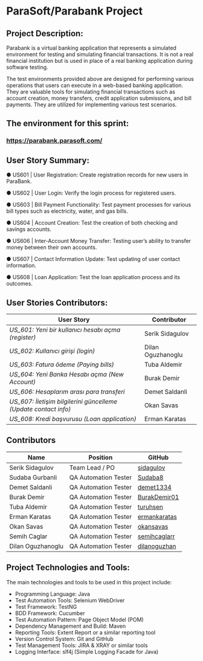 # ParaSoft/Parabank Project

## Project Description:

  Parabank is a virtual banking application that represents a simulated environment for testing and simulating financial transactions. It is not a real financial institution 
  but is used in place of a real banking application during software testing. 
  
The test environments provided above are designed for performing various operations that users can execute in a web-based banking application. They are valuable tools for simulating financial transactions such as account creation, money transfers, credit application submissions,
and bill payments. They are utilized for implementing various test scenarios.

## The environment for this sprint:
### https://parabank.parasoft.com/


## User Story Summary:
● US601 | User Registration: Create registration records for new users in ParaBank.

● US602 | User Login: Verify the login process for registered users.

● US603 | Bill Payment Functionality: Test payment processes for various bill types
such as electricity, water, and gas bills.

● US604 | Account Creation: Test the creation of both checking and savings
accounts.

● US606 | Inter-Account Money Transfer: Testing user’s ability to transfer money
between their own accounts.

● US607 | Contact Information Update: Test updating of user contact information.

● US608 | Loan Application: Test the loan application process and its outcomes.


## User Stories Contributors:

 User Story                                                      | Contributor       |
-----------------------------------------------------------------|-------------------|
 *US_601: Yeni bir kullanıcı hesabı açma (register)*             | Serik Sidagulov   |
 *US_602: Kullanıcı girişi (login)*                              | Dilan Oguzhanoglu |
 *US_603: Fatura ödeme (Paying bills)*                           | Tuba Aldemir      |
 *US_604: Yeni Banka Hesabı açma (New Account)*                  | Burak Demir       |
 *US_606: Hesaplarım arası para transferi*                       | Demet Saldanli    |
 *US_607: İletişim bilgilerini güncelleme (Update contact info)* | Okan Savas        |
 *US_608: Kredi başvurusu (Loan application)*                    | Erman Karatas     |

## Contributors

| Name              | Position             | GitHub                                          |
|-------------------|----------------------|-------------------------------------------------|
| Serik Sidagulov   | Team Lead / PO       | [sidagulov](https://github.com/sidagulov)       |
| Sudaba Gurbanli   | QA Automation Tester | [Sudaba8](https://github.com/Sudaba8)           |
| Demet Saldanli    | QA Automation Tester | [demet1334](https://github.com/demet1334)       |
| Burak Demir       | QA Automation Tester | [BurakDemir01](https://github.com/BurakDemir01) |
| Tuba Aldemir      | QA Automation Tester | [turuhsen](https://github.com/turuhsen)         |
| Erman Karatas     | QA Automation Tester | [ermankaratas](https://github.com/ermankaratas) |
| Okan Savas        | QA Automation Tester | [okansavas](https://github.com/okansavas)       |
| Semih Caglar      | QA Automation Tester | [semihcaglarr](https://github.com/semihcaglarr) |
| Dilan Oguzhanoglu | QA Automation Tester | [dilanoguzhan](https://github.com/dilanoguzhan) |

## Project Technologies and Tools:
The main technologies and tools to be used in this project include:
- Programming Language: Java
- Test Automation Tools: Selenium WebDriver
- Test Framework: TestNG
- BDD Framework: Cucumber
- Test Automation Pattern: Page Object Model (POM)
- Dependency Management and Build: Maven
- Reporting Tools: Extent Report or a similar reporting tool
- Version Control System: Git and GitHub
- Test Management Tools: JIRA & XRAY or similar tools
- Logging Interface: slf4j (Simple Logging Facade for Java)
